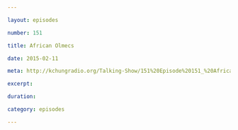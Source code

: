 ```yaml
---

layout: episodes

number: 151

title: African Olmecs

date: 2015-02-11

meta: http://kchungradio.org/Talking-Show/151%20Episode%20151_%20African%20Olmecs.mp3

excerpt: 

duration: 

category: episodes

---
```


